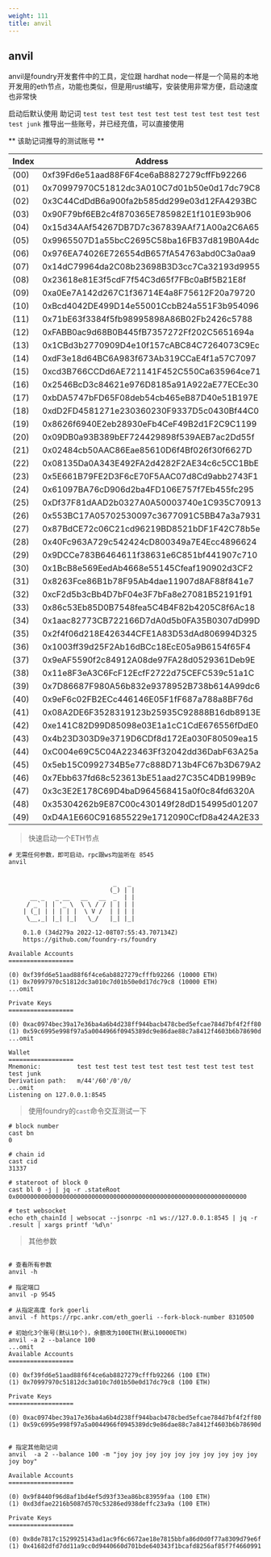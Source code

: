 ```yaml
---
weight: 111
title: anvil
---
```


## anvil

anvil是foundry开发套件中的工具，定位跟 hardhat node一样是一个简易的本地开发用的eth节点，功能也类似，但是用rust编写，安装使用非常方便，启动速度也非常快

启动后默认使用 助记词 `test test test test test test test test test test test junk` 推导出一些账号，并已经充值，可以直接使用

** 该助记词推导的测试账号 **

| Index | Address | Private Key |
| --- | --- | --- |
| (00) | 0xf39Fd6e51aad88F6F4ce6aB8827279cffFb92266 | 0xac0974bec39a17e36ba4a6b4d238ff944bacb478cbed5efcae784d7bf4f2ff80 |
| (01) | 0x70997970C51812dc3A010C7d01b50e0d17dc79C8 | 0x59c6995e998f97a5a0044966f0945389dc9e86dae88c7a8412f4603b6b78690d |
| (02) | 0x3C44CdDdB6a900fa2b585dd299e03d12FA4293BC | 0x5de4111afa1a4b94908f83103eb1f1706367c2e68ca870fc3fb9a804cdab365a |
| (03) | 0x90F79bf6EB2c4f870365E785982E1f101E93b906 | 0x7c852118294e51e653712a81e05800f419141751be58f605c371e15141b007a6 |
| (04) | 0x15d34AAf54267DB7D7c367839AAf71A00a2C6A65 | 0x47e179ec197488593b187f80a00eb0da91f1b9d0b13f8733639f19c30a34926a |
| (05) | 0x9965507D1a55bcC2695C58ba16FB37d819B0A4dc | 0x8b3a350cf5c34c9194ca85829a2df0ec3153be0318b5e2d3348e872092edffba |
| (06) | 0x976EA74026E726554dB657fA54763abd0C3a0aa9 | 0x92db14e403b83dfe3df233f83dfa3a0d7096f21ca9b0d6d6b8d88b2b4ec1564e |
| (07) | 0x14dC79964da2C08b23698B3D3cc7Ca32193d9955 | 0x4bbbf85ce3377467afe5d46f804f221813b2bb87f24d81f60f1fcdbf7cbf4356 |
| (08) | 0x23618e81E3f5cdF7f54C3d65f7FBc0aBf5B21E8f | 0xdbda1821b80551c9d65939329250298aa3472ba22feea921c0cf5d620ea67b97 |
| (09) | 0xa0Ee7A142d267C1f36714E4a8F75612F20a79720 | 0x2a871d0798f97d79848a013d4936a73bf4cc922c825d33c1cf7073dff6d409c6 |
| (10) | 0xBcd4042DE499D14e55001CcbB24a551F3b954096 | 0xf214f2b2cd398c806f84e317254e0f0b801d0643303237d97a22a48e01628897 |
| (11) | 0x71bE63f3384f5fb98995898A86B02Fb2426c5788 | 0x701b615bbdfb9de65240bc28bd21bbc0d996645a3dd57e7b12bc2bdf6f192c82 |
| (12) | 0xFABB0ac9d68B0B445fB7357272Ff202C5651694a | 0xa267530f49f8280200edf313ee7af6b827f2a8bce2897751d06a843f644967b1 |
| (13) | 0x1CBd3b2770909D4e10f157cABC84C7264073C9Ec | 0x47c99abed3324a2707c28affff1267e45918ec8c3f20b8aa892e8b065d2942dd |
| (14) | 0xdF3e18d64BC6A983f673Ab319CCaE4f1a57C7097 | 0xc526ee95bf44d8fc405a158bb884d9d1238d99f0612e9f33d006bb0789009aaa |
| (15) | 0xcd3B766CCDd6AE721141F452C550Ca635964ce71 | 0x8166f546bab6da521a8369cab06c5d2b9e46670292d85c875ee9ec20e84ffb61 |
| (16) | 0x2546BcD3c84621e976D8185a91A922aE77ECEc30 | 0xea6c44ac03bff858b476bba40716402b03e41b8e97e276d1baec7c37d42484a0 |
| (17) | 0xbDA5747bFD65F08deb54cb465eB87D40e51B197E | 0x689af8efa8c651a91ad287602527f3af2fe9f6501a7ac4b061667b5a93e037fd |
| (18) | 0xdD2FD4581271e230360230F9337D5c0430Bf44C0 | 0xde9be858da4a475276426320d5e9262ecfc3ba460bfac56360bfa6c4c28b4ee0 |
| (19) | 0x8626f6940E2eb28930eFb4CeF49B2d1F2C9C1199 | 0xdf57089febbacf7ba0bc227dafbffa9fc08a93fdc68e1e42411a14efcf23656e |
| (20) | 0x09DB0a93B389bEF724429898f539AEB7ac2Dd55f | 0xeaa861a9a01391ed3d587d8a5a84ca56ee277629a8b02c22093a419bf240e65d |
| (21) | 0x02484cb50AAC86Eae85610D6f4Bf026f30f6627D | 0xc511b2aa70776d4ff1d376e8537903dae36896132c90b91d52c1dfbae267cd8b |
| (22) | 0x08135Da0A343E492FA2d4282F2AE34c6c5CC1BbE | 0x224b7eb7449992aac96d631d9677f7bf5888245eef6d6eeda31e62d2f29a83e4 |
| (23) | 0x5E661B79FE2D3F6cE70F5AAC07d8Cd9abb2743F1 | 0x4624e0802698b9769f5bdb260a3777fbd4941ad2901f5966b854f953497eec1b |
| (24) | 0x61097BA76cD906d2ba4FD106E757f7Eb455fc295 | 0x375ad145df13ed97f8ca8e27bb21ebf2a3819e9e0a06509a812db377e533def7 |
| (25) | 0xDf37F81dAAD2b0327A0A50003740e1C935C70913 | 0x18743e59419b01d1d846d97ea070b5a3368a3e7f6f0242cf497e1baac6972427 |
| (26) | 0x553BC17A05702530097c3677091C5BB47a3a7931 | 0xe383b226df7c8282489889170b0f68f66af6459261f4833a781acd0804fafe7a |
| (27) | 0x87BdCE72c06C21cd96219BD8521bDF1F42C78b5e | 0xf3a6b71b94f5cd909fb2dbb287da47badaa6d8bcdc45d595e2884835d8749001 |
| (28) | 0x40Fc963A729c542424cD800349a7E4Ecc4896624 | 0x4e249d317253b9641e477aba8dd5d8f1f7cf5250a5acadd1229693e262720a19 |
| (29) | 0x9DCCe783B6464611f38631e6C851bf441907c710 | 0x233c86e887ac435d7f7dc64979d7758d69320906a0d340d2b6518b0fd20aa998 |
| (30) | 0x1BcB8e569EedAb4668e55145Cfeaf190902d3CF2 | 0x85a74ca11529e215137ccffd9c95b2c72c5fb0295c973eb21032e823329b3d2d |
| (31) | 0x8263Fce86B1b78F95Ab4dae11907d8AF88f841e7 | 0xac8698a440d33b866b6ffe8775621ce1a4e6ebd04ab7980deb97b3d997fc64fb |
| (32) | 0xcF2d5b3cBb4D7bF04e3F7bFa8e27081B52191f91 | 0xf076539fbce50f0513c488f32bf81524d30ca7a29f400d68378cc5b1b17bc8f2 |
| (33) | 0x86c53Eb85D0B7548fea5C4B4F82b4205C8f6Ac18 | 0x5544b8b2010dbdbef382d254802d856629156aba578f453a76af01b81a80104e |
| (34) | 0x1aac82773CB722166D7dA0d5b0FA35B0307dD99D | 0x47003709a0a9a4431899d4e014c1fd01c5aad19e873172538a02370a119bae11 |
| (35) | 0x2f4f06d218E426344CFE1A83D53dAd806994D325 | 0x9644b39377553a920edc79a275f45fa5399cbcf030972f771d0bca8097f9aad3 |
| (36) | 0x1003ff39d25F2Ab16dBCc18EcE05a9B6154f65F4 | 0xcaa7b4a2d30d1d565716199f068f69ba5df586cf32ce396744858924fdf827f0 |
| (37) | 0x9eAF5590f2c84912A08de97FA28d0529361Deb9E | 0xfc5a028670e1b6381ea876dd444d3faaee96cffae6db8d93ca6141130259247c |
| (38) | 0x11e8F3eA3C6FcF12EcfF2722d75CEFC539c51a1C | 0x5b92c5fe82d4fabee0bc6d95b4b8a3f9680a0ed7801f631035528f32c9eb2ad5 |
| (39) | 0x7D86687F980A56b832e9378952B738b614A99dc6 | 0xb68ac4aa2137dd31fd0732436d8e59e959bb62b4db2e6107b15f594caf0f405f |
| (40) | 0x9eF6c02FB2ECc446146E05F1fF687a788a8BF76d | 0xc95eaed402c8bd203ba04d81b35509f17d0719e3f71f40061a2ec2889bc4caa7 |
| (41) | 0x08A2DE6F3528319123b25935C92888B16db8913E | 0x55afe0ab59c1f7bbd00d5531ddb834c3c0d289a4ff8f318e498cb3f004db0b53 |
| (42) | 0xe141C82D99D85098e03E1a1cC1CdE676556fDdE0 | 0xc3f9b30f83d660231203f8395762fa4257fa7db32039f739630f87b8836552cc |
| (43) | 0x4b23D303D9e3719D6CDf8d172Ea030F80509ea15 | 0x3db34a7bcc6424e7eadb8e290ce6b3e1423c6e3ef482dd890a812cd3c12bbede |
| (44) | 0xC004e69C5C04A223463Ff32042dd36DabF63A25a | 0xae2daaa1ce8a70e510243a77187d2bc8da63f0186074e4a4e3a7bfae7fa0d639 |
| (45) | 0x5eb15C0992734B5e77c888D713b4FC67b3D679A2 | 0x5ea5c783b615eb12be1afd2bdd9d96fae56dda0efe894da77286501fd56bac64 |
| (46) | 0x7Ebb637fd68c523613bE51aad27C35C4DB199B9c | 0xf702e0ff916a5a76aaf953de7583d128c013e7f13ecee5d701b49917361c5e90 |
| (47) | 0x3c3E2E178C69D4baD964568415a0f0c84fd6320A | 0x7ec49efc632757533404c2139a55b4d60d565105ca930a58709a1c52d86cf5d3 |
| (48) | 0x35304262b9E87C00c430149f28dD154995d01207 | 0x755e273950f5ae64f02096ae99fe7d4f478a28afd39ef2422068ee7304c636c0 |
| (49) | 0xD4A1E660C916855229e1712090CcfD8a424A2E33 | 0xaf6ecabcdbbfb2aefa8248b19d811234cd95caa51b8e59b6ffd3d4bbc2a6be4c |

> 快速启动一个ETH节点
```shell
# 无需任何参数，即可启动，rpc跟ws均监听在 8545
anvil


                             _   _
                            (_) | |
      __ _   _ __   __   __  _  | |
     / _` | | '_ \  \ \ / / | | | |
    | (_| | | | | |  \ V /  | | | |
     \__,_| |_| |_|   \_/   |_| |_|

    0.1.0 (34d279a 2022-12-08T07:55:43.707134Z)
    https://github.com/foundry-rs/foundry

Available Accounts
==================

(0) 0xf39fd6e51aad88f6f4ce6ab8827279cfffb92266 (10000 ETH)
(1) 0x70997970c51812dc3a010c7d01b50e0d17dc79c8 (10000 ETH)
...omit

Private Keys
==================

(0) 0xac0974bec39a17e36ba4a6b4d238ff944bacb478cbed5efcae784d7bf4f2ff80
(1) 0x59c6995e998f97a5a0044966f0945389dc9e86dae88c7a8412f4603b6b78690d
...omit

Wallet
==================
Mnemonic:          test test test test test test test test test test test junk
Derivation path:   m/44'/60'/0'/0/
...omit
Listening on 127.0.0.1:8545
```

> 使用foundry的`cast`命令交互测试一下

```shell
# block number
cast bn
0

# chain id
cast cid
31337

# stateroot of block 0
cast bl 0 -j | jq -r .stateRoot
0x0000000000000000000000000000000000000000000000000000000000000000

# test websocket
echo eth_chainId | websocat --jsonrpc -n1 ws://127.0.0.1:8545 | jq -r .result | xargs printf '%d\n'

```

> 其他参数

```shell

# 查看所有参数
anvil -h

# 指定端口
anvil -p 9545

# 从指定高度 fork goerli
anvil -f https://rpc.ankr.com/eth_goerli --fork-block-number 8310500

# 初始化3个账号(默认10个)，余额改为100ETH(默认10000ETH)
anvil -a 2 --balance 100
...omit
Available Accounts
==================

(0) 0xf39fd6e51aad88f6f4ce6ab8827279cfffb92266 (100 ETH)
(1) 0x70997970c51812dc3a010c7d01b50e0d17dc79c8 (100 ETH)

Private Keys
==================

(0) 0xac0974bec39a17e36ba4a6b4d238ff944bacb478cbed5efcae784d7bf4f2ff80
(1) 0x59c6995e998f97a5a0044966f0945389dc9e86dae88c7a8412f4603b6b78690d


# 指定其他助记词
anvil  -a 2 --balance 100 -m "joy joy joy joy joy joy joy joy joy joy joy boy"

Available Accounts
==================

(0) 0x9f8440f96d8af1bd4ef5d93f33ea86bc83959faa (100 ETH)
(1) 0xd3dfae2216b5087d570c53286ed938deffc23a9a (100 ETH)

Private Keys
==================

(0) 0x8de7817c1529925143ad1ac9f6c6672ae18e7815bbfa86d0d0f77a8309d79e6f
(1) 0x41682dfd7dd11a9cc0d9440660d701bde640343f1bcafd8256af85f7f4660991

```